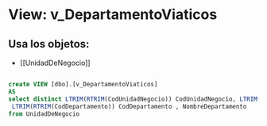 # View: v_DepartamentoViaticos

## Usa los objetos:
- [[UnidadDeNegocio]]

```sql

create VIEW [dbo].[v_DepartamentoViaticos]
AS
select distinct LTRIM(RTRIM(CodUnidadNegocio)) CodUnidadNegocio, LTRIM(RTRIM(CodCentro)) CodCentro, LTRIM(RTRIM(CodSeccion)) CodSeccion, 
 LTRIM(RTRIM(CodDepartamento)) CodDepartamento , NombreDepartamento 
from UnidadDeNegocio

```
